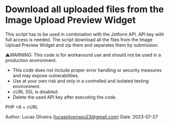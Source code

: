 # Download all uploaded files from the Image Upload Preview Widget
This script has to be used in combination with the Jotform API. API key with full access is needed.
The script download all the files from the Image Upload Preview Widget and zip them and separates them by submission.

⚠️WARNING: This code is for workaround use and should not be used in a production environment. 
* This code does not include proper error handling or security measures and may expose vulnerabilities.
* Use at your own risk and only in a controlled and isolated testing environment.
* cURL SSL is disabled.
* Delete the used API key after executing the code.

PHP >8 +
cURL
 
Author: Lucas Oliveira (lucasoliveiraso23@gmail.com)
Date: 2023-07-27
